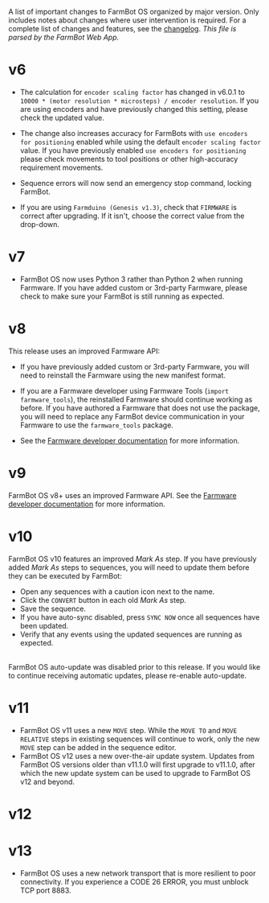 A list of important changes to FarmBot OS organized by major version.
Only includes notes about changes where user intervention is required.
For a complete list of changes and features, see the [changelog](CHANGELOG.md).
_This file is parsed by the FarmBot Web App._

# v6

* The calculation for `encoder scaling factor` has changed in v6.0.1 to `10000 * (motor resolution * microsteps) / encoder resolution`. If you are using encoders and have previously changed this setting, please check the updated value.

* The change also increases accuracy for FarmBots with `use encoders for positioning` enabled while using the default `encoder scaling factor` value. If you have previously enabled `use encoders for positioning`  please check movements to tool positions or other high-accuracy requirement movements.

* Sequence errors will now send an emergency stop command, locking FarmBot.

* If you are using `Farmduino (Genesis v1.3)`, check that `FIRMWARE` is correct after upgrading. If it isn't, choose the correct value from the drop-down.

# v7

* FarmBot OS now uses Python 3 rather than Python 2 when running Farmware. If you have added custom or 3rd-party Farmware, please check to make sure your FarmBot is still running as expected.

# v8

This release uses an improved Farmware API:
<br>
* If you have previously added custom or 3rd-party Farmware, you will need to reinstall the Farmware using the new manifest format.

* If you are a Farmware developer using Farmware Tools (`import farmware_tools`), the reinstalled Farmware should continue working as before. If you have authored a Farmware that does not use the package, you will need to replace any FarmBot device communication in your Farmware to use the `farmware_tools` package.

* See the [Farmware developer documentation](https://developer.farm.bot/docs/farmware) for more information.

# v9

FarmBot OS v8+ uses an improved Farmware API. See the [Farmware developer documentation](https://developer.farm.bot/docs/farmware) for more information.

# v10

FarmBot OS v10 features an improved *Mark As* step. If you have previously added *Mark As* steps to sequences, you will need to update them before they can be executed by FarmBot:
* Open any sequences with a caution icon next to the name.
* Click the `CONVERT` button in each old *Mark As* step.
* Save the sequence.
* If you have auto-sync disabled, press `SYNC NOW` once all sequences have been updated.
* Verify that any events using the updated sequences are running as expected.
<br>
FarmBot OS auto-update was disabled prior to this release. If you would like to continue receiving automatic updates, please re-enable auto-update.

# v11

* FarmBot OS v11 uses a new `MOVE` step. While the `MOVE TO` and `MOVE RELATIVE` steps in existing sequences will continue to work, only the new `MOVE` step can be added in the sequence editor.
* FarmBot OS v12 uses a new over-the-air update system. Updates from FarmBot OS versions older than v11.1.0 will first upgrade to v11.1.0, after which the new update system can be used to upgrade to FarmBot OS v12 and beyond.

# v12

# v13

 * FarmBot OS uses a new network transport that is more resilient to poor connectivity. If you experience a CODE 26 ERROR, you must unblock TCP port 8883.
